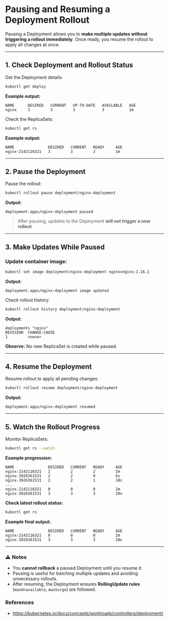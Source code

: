 
# Pausing and Resuming a Deployment Rollout

Pausing a Deployment allows you to **make multiple updates without triggering a rollout immediately**. Once ready, you resume the rollout to apply all changes at once.

---

## 1. Check Deployment and Rollout Status

Get the Deployment details:

```bash
kubectl get deploy
```

**Example output:**

```
NAME      DESIRED   CURRENT   UP-TO-DATE   AVAILABLE   AGE
nginx     3         3         3            3           1m
```

Check the ReplicaSets:

```bash
kubectl get rs
```

**Example output:**

```
NAME               DESIRED   CURRENT   READY     AGE
nginx-2142116321   3         3         3         1m
```

---

## 2. Pause the Deployment

Pause the rollout:

```bash
kubectl rollout pause deployment/nginx-deployment
```

**Output:**

```
deployment.apps/nginx-deployment paused
```

> After pausing, updates to the Deployment **will not trigger a new rollout**.

---

## 3. Make Updates While Paused

### Update container image:

```bash
kubectl set image deployment/nginx-deployment nginx=nginx:1.16.1
```

**Output:**

```
deployment.apps/nginx-deployment image updated
```

Check rollout history:

```bash
kubectl rollout history deployment/nginx-deployment
```

**Output:**

```
deployments "nginx"
REVISION  CHANGE-CAUSE
1         <none>
```

**Observe:** No new ReplicaSet is created while paused.

---

## 4. Resume the Deployment

Resume rollout to apply all pending changes:

```bash
kubectl rollout resume deployment/nginx-deployment
```

**Output:**

```
deployment.apps/nginx-deployment resumed
```

---

## 5. Watch the Rollout Progress

Monitor ReplicaSets:

```bash
kubectl get rs --watch
```

**Example progression:**

```
NAME               DESIRED   CURRENT   READY     AGE
nginx-2142116321   2         2         2         2m
nginx-3926361531   2         2         0         6s
nginx-3926361531   2         2         1         18s
...
nginx-2142116321   0         0         0         2m
nginx-3926361531   3         3         3         20s
```

**Check latest rollout status:**

```bash
kubectl get rs
```

**Example final output:**

```
NAME               DESIRED   CURRENT   READY     AGE
nginx-2142116321   0         0         0         2m
nginx-3926361531   3         3         3         28s
```

---

### ⚠️ Notes

* You **cannot rollback** a paused Deployment until you resume it.
* Pausing is useful for batching multiple updates and avoiding unnecessary rollouts.
* After resuming, the Deployment ensures **RollingUpdate rules** (`maxUnavailable`, `maxSurge`) are followed.

### References
- https://kubernetes.io/docs/concepts/workloads/controllers/deployment/